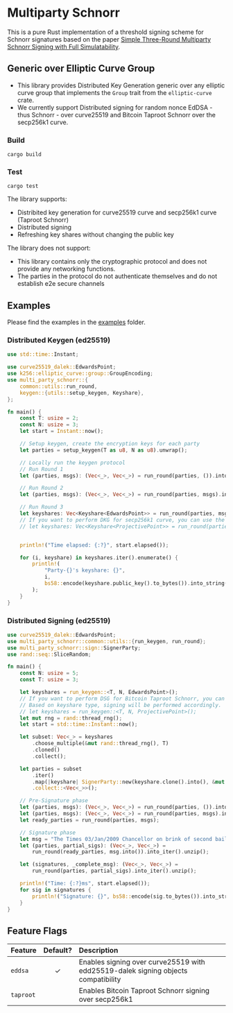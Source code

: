 # Multiparty Schnorr

This is a pure Rust implementation of a threshold signing scheme for Schnorr signatures based on the paper [Simple Three-Round Multiparty Schnorr Signing with Full Simulatability](https://eprint.iacr.org/2022/374.pdf).


## Generic over Elliptic Curve Group

- This library provides Distributed Key Generation generic over any elliptic curve group that implements the `Group` trait from the `elliptic-curve` crate.
- We currently support Distributed signing for random nonce EdDSA - thus Schnorr - over curve25519 and Bitcoin Taproot Schnorr over the secp256k1 curve.

### Build
`cargo build`

### Test
`cargo test`


The library supports:
- Distribited key generation for curve25519 curve and secp256k1 curve (Taproot Schnorr)
- Distributed signing
- Refreshing key shares without changing the public key

The library does not support:
- This library contains only the cryptographic protocol and does not provide any networking functions. 
- The parties in the protocol do not authenticate themselves and do not establish e2e secure channels

## Examples

Please find the examples in the [examples](./examples/) folder.

### Distributed Keygen (ed25519)
```rust
use std::time::Instant;

use curve25519_dalek::EdwardsPoint;
use k256::elliptic_curve::group::GroupEncoding;
use multi_party_schnorr::{
    common::utils::run_round,
    keygen::{utils::setup_keygen, Keyshare},
};

fn main() {
    const T: usize = 2;
    const N: usize = 3;
    let start = Instant::now();

    // Setup keygen, create the encryption keys for each party
    let parties = setup_keygen(T as u8, N as u8).unwrap();

    // Locally run the keygen protocol
    // Run Round 1
    let (parties, msgs): (Vec<_>, Vec<_>) = run_round(parties, ()).into_iter().unzip();

    // Run Round 2
    let (parties, msgs): (Vec<_>, Vec<_>) = run_round(parties, msgs).into_iter().unzip();

    // Run Round 3
    let keyshares: Vec<Keyshare<EdwardsPoint>> = run_round(parties, msgs);
    // If you want to perform DKG for secp256k1 curve, you can use the following line instead! (enable the `taproot` feature)
    // let keyshares: Vec<Keyshare<ProjectivePoint>> = run_round(parties, msgs);


    println!("Time elapsed: {:?}", start.elapsed());

    for (i, keyshare) in keyshares.iter().enumerate() {
        println!(
            "Party-{}'s keyshare: {}",
            i,
            bs58::encode(keyshare.public_key().to_bytes()).into_string()
        );
    }
}
```

### Distributed Signing (ed25519)
```rust
use curve25519_dalek::EdwardsPoint;
use multi_party_schnorr::common::utils::{run_keygen, run_round};
use multi_party_schnorr::sign::SignerParty;
use rand::seq::SliceRandom;

fn main() {
    const N: usize = 5;
    const T: usize = 3;

    let keyshares = run_keygen::<T, N, EdwardsPoint>();
    // If you want to perform DSG for Bitcoin Taproot Schnorr, you can use the following line instead! (enable the `taproot` feature)
    // Based on keyshare type, signing will be performed accordingly.
    // let keyshares = run_keygen::<T, N, ProjectivePoint>();
    let mut rng = rand::thread_rng();
    let start = std::time::Instant::now();

    let subset: Vec<_> = keyshares
        .choose_multiple(&mut rand::thread_rng(), T)
        .cloned()
        .collect();

    let parties = subset
        .iter()
        .map(|keyshare| SignerParty::new(keyshare.clone().into(), &mut rng))
        .collect::<Vec<_>>();

    // Pre-Signature phase
    let (parties, msgs): (Vec<_>, Vec<_>) = run_round(parties, ()).into_iter().unzip();
    let (parties, msgs): (Vec<_>, Vec<_>) = run_round(parties, msgs).into_iter().unzip();
    let ready_parties = run_round(parties, msgs);

    // Signature phase
    let msg = "The Times 03/Jan/2009 Chancellor on brink of second bailout for banks";
    let (parties, partial_sigs): (Vec<_>, Vec<_>) =
        run_round(ready_parties, msg.into()).into_iter().unzip();

    let (signatures, _complete_msg): (Vec<_>, Vec<_>) =
        run_round(parties, partial_sigs).into_iter().unzip();

    println!("Time: {:?}ms", start.elapsed());
    for sig in signatures {
        println!("Signature: {}", bs58::encode(sig.to_bytes()).into_string())
    }
}
```

## Feature Flags

| Feature            | Default? | Description |
| :---               |  :---:   | :---        |
| `eddsa`            |    ✓     | Enables signing over curve25519 with edd25519-dalek signing objects compatibility|
| `taproot`          |        | Enables Bitcoin Taproot Schnorr signing over secp256k1 |









